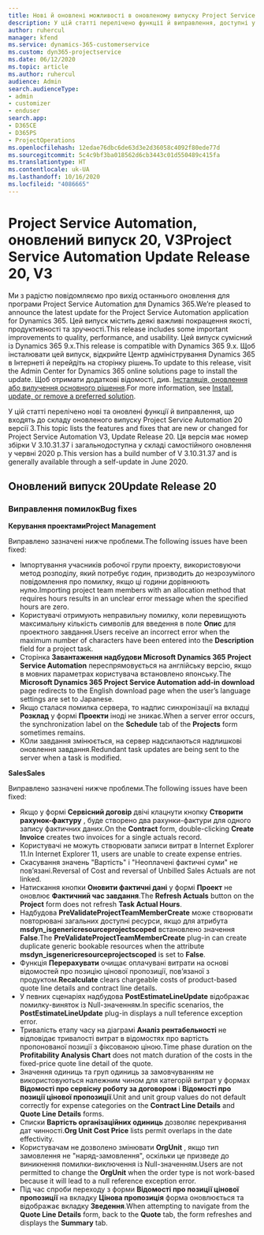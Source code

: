 ```yaml
---
title: Нові й оновлені можливості в оновленому випуску Project Service Automation 20, V3
description: У цій статті перелічено функції й виправлення, доступні у випуску Project Service Automation 20, V3
author: ruhercul
manager: kfend
ms.service: dynamics-365-customerservice
ms.custom: dyn365-projectservice
ms.date: 06/12/2020
ms.topic: article
ms.author: ruhercul
audience: Admin
search.audienceType:
- admin
- customizer
- enduser
search.app:
- D365CE
- D365PS
- ProjectOperations
ms.openlocfilehash: 12edae76dbc6de63d3e2d36058c4092f80ede77d
ms.sourcegitcommit: 5c4c9bf3ba018562d6cb3443c01d550489c415fa
ms.translationtype: HT
ms.contentlocale: uk-UA
ms.lasthandoff: 10/16/2020
ms.locfileid: "4086665"
---
```

# <a name="project-service-automation-update-release-20-v3"></a><span data-ttu-id="5870e-103">Project Service Automation, оновлений випуск 20, V3</span><span class="sxs-lookup"><span data-stu-id="5870e-103">Project Service Automation Update Release 20, V3</span></span>

<span data-ttu-id="5870e-104">Ми з радістю повідомляємо про вихід останнього оновлення для програми Project Service Automation для Dynamics 365.</span><span class="sxs-lookup"><span data-stu-id="5870e-104">We’re pleased to announce the latest update for the Project Service Automation application for Dynamics 365.</span></span> <span data-ttu-id="5870e-105">Цей випуск містить деякі важливі покращення якості, продуктивності та зручності.</span><span class="sxs-lookup"><span data-stu-id="5870e-105">This release includes some important improvements to quality, performance, and usability.</span></span> <span data-ttu-id="5870e-106">Цей випуск сумісний із Dynamics 365 9.x.</span><span class="sxs-lookup"><span data-stu-id="5870e-106">This release is compatible with Dynamics 365 9.x.</span></span> <span data-ttu-id="5870e-107">Щоб інсталювати цей випуск, відкрийте Центр адміністрування Dynamics 365 в Інтернеті й перейдіть на сторінку рішень.</span><span class="sxs-lookup"><span data-stu-id="5870e-107">To update to this release, visit the Admin Center for Dynamics 365 online solutions page to install the update.</span></span> <span data-ttu-id="5870e-108">Щоб отримати додаткові відомості, див. [Інсталяція, оновлення або вилучення основного рішення](https://docs.microsoft.com/power-platform/admin/install-remove-preferred-solution).</span><span class="sxs-lookup"><span data-stu-id="5870e-108">For more information, see [Install, update, or remove a preferred solution](https://docs.microsoft.com/power-platform/admin/install-remove-preferred-solution).</span></span>

<span data-ttu-id="5870e-109">У цій статті перелічено нові та оновлені функції й виправлення, що входять до складу оновленого випуску Project Service Automation 20 версії 3.</span><span class="sxs-lookup"><span data-stu-id="5870e-109">This topic lists the features and fixes that are new or changed for Project Service Automation V3, Update Release 20.</span></span> <span data-ttu-id="5870e-110">Ця версія має номер збірки V 3.10.31.37 і загальнодоступна у складі самостійного оновлення у червні 2020 р.</span><span class="sxs-lookup"><span data-stu-id="5870e-110">This version has a build number of V 3.10.31.37 and is generally available through a self-update in June 2020.</span></span>

## <a name="update-release-20"></a><span data-ttu-id="5870e-111">Оновлений випуск 20</span><span class="sxs-lookup"><span data-stu-id="5870e-111">Update Release 20</span></span>

### <a name="bug-fixes"></a><span data-ttu-id="5870e-112">Виправлення помилок</span><span class="sxs-lookup"><span data-stu-id="5870e-112">Bug fixes</span></span>

<span data-ttu-id="5870e-113">**Керування проектами**</span><span class="sxs-lookup"><span data-stu-id="5870e-113">**Project Management**</span></span>

<span data-ttu-id="5870e-114">Виправлено зазначені нижче проблеми.</span><span class="sxs-lookup"><span data-stu-id="5870e-114">The following issues have been fixed:</span></span>

- <span data-ttu-id="5870e-115">Імпортування учасників робочої групи проекту, використовуючи метод розподілу, який потребує годин, призводить до незрозумілого повідомлення про помилку, якщо ці години дорівнюють нулю.</span><span class="sxs-lookup"><span data-stu-id="5870e-115">Importing project team members with an allocation method that requires hours results in an unclear error message when the specified hours are zero.</span></span>
- <span data-ttu-id="5870e-116">Користувачі отримують неправильну помилку, коли перевищують максимальну кількість символів для введення в поле **Опис** для проектного завдання.</span><span class="sxs-lookup"><span data-stu-id="5870e-116">Users receive an incorrect error when the maximum number of characters have been entered into the **Description** field for a project task.</span></span>
- <span data-ttu-id="5870e-117">Сторінка **Завантаження надбудови Microsoft Dynamics 365 Project Service Automation** переспрямовується на англійську версію, якщо в мовних параметрах користувача встановлено японську.</span><span class="sxs-lookup"><span data-stu-id="5870e-117">The **Microsoft Dynamics 365 Project Service Automation add-in download** page redirects to the English download page when the user’s language settings are set to Japanese.</span></span>
- <span data-ttu-id="5870e-118">Якщо сталася помилка сервера, то надпис синхронізації на вкладці **Розклад** у формі **Проекти** іноді не зникає.</span><span class="sxs-lookup"><span data-stu-id="5870e-118">When a server error occurs, the synchronization label on the **Schedule** tab of the **Projects** form sometimes remains.</span></span>
- <span data-ttu-id="5870e-119">КОли завдання змінюється, на сервер надсилаються надлишкові оновлення завдання.</span><span class="sxs-lookup"><span data-stu-id="5870e-119">Redundant task updates are being sent to the server when a task is modified.</span></span>

<span data-ttu-id="5870e-120">**Sales**</span><span class="sxs-lookup"><span data-stu-id="5870e-120">**Sales**</span></span>

<span data-ttu-id="5870e-121">Виправлено зазначені нижче проблеми.</span><span class="sxs-lookup"><span data-stu-id="5870e-121">The following issues have been fixed:</span></span>

- <span data-ttu-id="5870e-122">Якщо у формі **Сервісний договір** двічі клацнути кнопку **Створити рахунок-фактуру** , буде створено два рахунки-фактури для одного запису фактичних даних.</span><span class="sxs-lookup"><span data-stu-id="5870e-122">On the **Contract** form, double-clicking **Create Invoice** creates two invoices for a single actuals record.</span></span>
- <span data-ttu-id="5870e-123">Користувачі не можуть створювати записи витрат в Internet Explorer 11.</span><span class="sxs-lookup"><span data-stu-id="5870e-123">In Internet Explorer 11, users are unable to create expense entries.</span></span>
- <span data-ttu-id="5870e-124">Скасування значень "Вартість" і "Неоплачені фактичні суми" не пов’язані.</span><span class="sxs-lookup"><span data-stu-id="5870e-124">Reversal of Cost and reversal of Unbilled Sales Actuals are not linked.</span></span>
- <span data-ttu-id="5870e-125">Натискання кнопки **Оновити фактичні дані** у формі **Проект** не оновлює **Фактичний час завдання**.</span><span class="sxs-lookup"><span data-stu-id="5870e-125">The **Refresh Actuals** button on the **Project** form does not refresh **Task Actual Hours**.</span></span>
- <span data-ttu-id="5870e-126">Надбудова **PreValidateProjectTeamMemberCreate** може створювати повторювані загальних доступні ресурси, якщо для атрибута **msdyn_isgenericresourceprojectscoped** встановлено значення **False**.</span><span class="sxs-lookup"><span data-stu-id="5870e-126">The **PreValidateProjectTeamMemberCreate** plug-in can create duplicate generic bookable resources when the attribute **msdyn_isgenericresourceprojectscoped** is set to **False**.</span></span>
- <span data-ttu-id="5870e-127">Функція **Перерахувати** очищає оплачувані витрати на основі відомостей про позицію цінової пропозиції, пов’язаної з продуктом.</span><span class="sxs-lookup"><span data-stu-id="5870e-127">**Recalculate** clears chargeable costs of product-based quote line details and contract line details.</span></span>
- <span data-ttu-id="5870e-128">У певних сценаріях надбудова **PostEstimateLineUpdate** відображає помилку-виняток із Null-значенням.</span><span class="sxs-lookup"><span data-stu-id="5870e-128">In specific scenarios, the **PostEstimateLineUpdate** plug-in displays a null teference exception error.</span></span>
- <span data-ttu-id="5870e-129">Тривалість етапу часу на діаграмі **Аналіз рентабельності** не відповідає тривалості витрат в відомостях про вартість пропонованої позиції з фіксованою ціною.</span><span class="sxs-lookup"><span data-stu-id="5870e-129">Time phase duration on the **Profitability Analysis Chart** does not match duration of the costs in the fixed-price quote line detail of the quote.</span></span>
- <span data-ttu-id="5870e-130">Значення одиниць та груп одиниць за замовчуванням не використовуються належним чином для категорій витрат у формах **Відомості про сервісну роботу за договором** і **Відомості про позиції цінової пропозиції**.</span><span class="sxs-lookup"><span data-stu-id="5870e-130">Unit and unit group values do not default correctly for expense categories on the **Contract Line Details** and **Quote Line Details** forms.</span></span>
- <span data-ttu-id="5870e-131">Списки **Вартість організаційних одиниць** дозволяє перекривання дат чинності.</span><span class="sxs-lookup"><span data-stu-id="5870e-131">**Org Unit Cost Price** lists permit overlaps in the date effectivity.</span></span>
- <span data-ttu-id="5870e-132">Користувачам не дозволено змінювати **OrgUnit** , якщо тип замовлення не "наряд-замовлення", оскільки це призведе до виникнення помилки-виключення із Null-значенням.</span><span class="sxs-lookup"><span data-stu-id="5870e-132">Users are not permitted to change the **OrgUnit** when the order type is not work-based because it will lead to a null reference exception error.</span></span>
- <span data-ttu-id="5870e-133">Під час спроби переходу з форми **Відомості про позиції цінової пропозиції** на вкладку **Цінова пропозиція** форма оновлюється та відображає вкладку **Зведення**.</span><span class="sxs-lookup"><span data-stu-id="5870e-133">When attempting to navigate from the **Quote Line Details** form, back to the **Quote** tab, the form refreshes and displays the **Summary** tab.</span></span>
